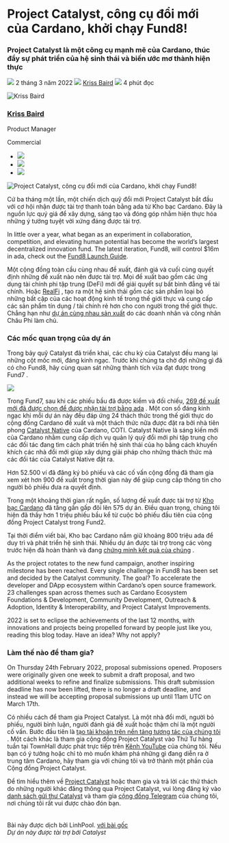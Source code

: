 # Project Catalyst, công cụ đổi mới của Cardano, khởi chạy Fund8!

### **Project Catalyst là một công cụ mạnh mẽ của Cardano, thúc đẩy sự phát triển của hệ sinh thái và biến ước mơ thành hiện thực**

![](img/2022-03-02-project-catalyst-cardano-s-innovation-engine-launches-fund8.002.png) 2 tháng 3 năm 2022 ![](img/2022-03-02-project-catalyst-cardano-s-innovation-engine-launches-fund8.002.png) [Kriss Baird](/en/blog/authors/kriss-baird/page-1/) ![](img/2022-03-02-project-catalyst-cardano-s-innovation-engine-launches-fund8.003.png) 4 phút đọc

![Kriss Baird](img/2022-03-02-project-catalyst-cardano-s-innovation-engine-launches-fund8.004.png)[](/en/blog/authors/kriss-baird/page-1/)

### [**Kriss Baird**](/en/blog/authors/kriss-baird/page-1/)

Product Manager

Commercial

- ![](img/2022-03-02-project-catalyst-cardano-s-innovation-engine-launches-fund8.005.png)[](mailto:kriss.baird@iohk.io "Email")
- ![](img/2022-03-02-project-catalyst-cardano-s-innovation-engine-launches-fund8.006.png)[](tmp/linkedin.com/in/krissbaird "LinkedIn")
- ![](img/2022-03-02-project-catalyst-cardano-s-innovation-engine-launches-fund8.007.png)[](https://twitter.com/krissbaird "Twitter")

 ![Project Catalyst, công cụ đổi mới của Cardano, khởi chạy Fund8!](img/2022-03-02-project-catalyst-cardano-s-innovation-engine-launches-fund8.008.jpeg)

Cứ ba tháng một lần, một chiến dịch quỹ đổi mới Project Catalyst bắt đầu với cơ hội nhận được tài trợ thanh toán bằng ada từ Kho bạc Cardano. Đây là nguồn lực quý giá để xây dựng, sáng tạo và đóng góp nhằm hiện thực hóa những ý tưởng tuyệt vời xứng đáng được tài trợ.

In little over a year, what began as an experiment in collaboration, competition, and elevating human potential has become the world’s largest decentralized innovation fund. The latest iteration, Fund8, will control $16m in ada, check out the [Fund8 Launch Guide](https://bit.ly/3vFgEvl).

Một cộng đồng toàn cầu cùng nhau đề xuất, đánh giá và cuối cùng quyết định những đề xuất nào nên được tài trợ. Mọi đề xuất bao gồm các ứng dụng tài chính phi tập trung (DeFi) mới để giải quyết sự bất bình đẳng về  tài chính. Hoặc [RealFi](https://iohk.io/en/blog/posts/2021/11/25/welcome-to-the-age-of-realfi/) , tạo ra một hệ sinh thái gồm các sản phẩm loại bỏ những bất cập của các hoạt động kinh tế trong thế giới thực và cung cấp các sản phẩm tín dụng / tài chính rẻ hơn cho con người trong thế giới thực. Chẳng hạn như [dự án cùng nhau sản xuất](https://wayacollective.com/) do các doanh nhân và công nhân Châu Phi làm chủ.

### **Các mốc quan trọng của dự án**

Trong bảy quỹ Catalyst đã triển khai, các chu kỳ của Catalyst đều mang lại những cột mốc mới, đáng kinh ngạc. Trước khi chúng ta chờ đợi những gì đã có cho Fund8, hãy cùng quan sát những thành tích vừa đạt được trong Fund7 .

 ![](img/2022-03-02-project-catalyst-cardano-s-innovation-engine-launches-fund8.009.png)

Trong Fund7, sau khi các phiếu bầu đã được kiểm và đối chiếu, [269 đề xuất mới đã được chọn để được nhận tài trợ bằng ada](https://drive.google.com/file/d/193GZulHuk0zhpTrMiLhcNC4OeEMoRyIa/view) . Một con số đáng kinh ngạc khi mỗi dự án này đều đáp ứng 24 thách thức trong thế giới thực do cộng đồng Cardano đề xuất và một thách thức nữa được đặt ra bởi nhà tiên phong [Catalyst Native](https://iohk.io/en/blog/posts/2021/11/10/introducing-catalyst-natives-how-any-business-can-leverage-the-cardano-innovation-engine/) của Cardano, COTI. Catalyst Native là sáng kiến mới của Cardano nhằm cung cấp dịch vụ quản lý quỹ đổi mới phi tập trung cho các đối tác đang tìm cách phát triển hệ sinh thái của họ bằng cách khuyến khích các nhà đổi mới giúp xây dựng giải pháp cho những thách thức mà các đối tác của Catalyst Native đặt ra.

Hơn 52.500 ví đã đăng ký bỏ phiếu và các cố vấn cộng đồng đã tham gia xem xét hơn 900 đề xuất trong thời gian này để giúp cung cấp thông tin cho người bỏ phiếu đưa ra quyết định.

Trong một khoảng thời gian rất ngắn, số lượng đề xuất được tài trợ từ [Kho bạc Cardano](https://iohk.io/blog/posts/2020/09/10/project-catalyst-voltaire-bring-power-to-the-people/) đã tăng gần gấp đôi lên 575 dự án. Điều quan trọng, chúng tôi hiện đã thấy hơn 1 triệu phiếu bầu kể từ cuộc bỏ phiếu đầu tiên của cộng đồng Project Catalyst trong Fund2.

Tại thời điểm viết bài, Kho bạc Cardano nắm giữ khoảng 800 triệu ada để duy trì và phát triển hệ sinh thái. Nhiều dự án được tài trợ trong các vòng trước hiện đã hoàn thành và đang [chứng minh kết quả của chúng](https://docs.google.com/spreadsheets/d/1bfnWFa94Y7Zj0G7dtpo9W1nAYGovJbswipxiHT4UE3g/edit#gid=416498551) .

As the project rotates to the new fund campaign, another inspiring milestone has been reached. Every single challenge in Fund8 has been set and decided by the Catalyst community. The goal? To accelerate the developer and DApp ecosystem within Cardano’s open source framework. 23 challenges span across themes such as Cardano Ecosystem Foundations &amp; Development, Community Development, Outreach &amp; Adoption, Identity &amp; Interoperability, and Project Catalyst Improvements.

2022 is set to eclipse the achievements of the last 12 months, with innovations and projects being propelled forward by people just like you, reading this blog today. Have an idea? Why not apply?

### **Làm thế nào để tham gia?**

On Thursday 24th February 2022, proposal submissions opened. Proposers were originally given one week to submit a draft proposal, and two additional weeks to refine and finalize submissions. This draft submission deadline has now been lifted, there is no longer a draft deadline, and instead we will be accepting proposal submissions up until 11am UTC on March 17th.

Có nhiều cách để tham gia Project Catalyst. Là một nhà đổi mới, người bỏ phiếu, người bình luận, người đánh giá đề xuất hoặc thậm chí là một người cố vấn. Bước đầu tiên là [tạo tài khoản trên nền tảng tương tác của chúng tôi](https://cardano.ideascale.com/) . Một cách khác là tham gia cộng đồng Project Catalyst vào Thứ Tư hàng tuần tại TownHall được phát trực tiếp trên [Kênh YouTube](https://www.youtube.com/c/IohkIo) của chúng tôi. Nếu bạn có ý tưởng hoặc chỉ tò mò muốn khám phá những gì đang diễn ra ở trung tâm Cardano, hãy tham gia với chúng tôi và trở thành một phần của Cộng đồng Project Catalyst.

Để tìm hiểu thêm về [Project Catalyst](https://iohk.io/en/blog/posts/2021/02/12/our-million-dollar-baby-project-catalyst) hoặc tham gia và trả lời các thử thách do những người khác đăng thông qua Project Catalyst, vui lòng đăng ký vào [danh sách gửi thư Catalyst](https://bit.ly/3dSZJvx) và tham gia [cộng đồng Telegram](https://t.me/cardanocatalyst) của chúng tôi, nơi chúng tôi rất vui được chào đón bạn.<br><br><br>Bài này được dịch bởi LinhPool. <a class="_active_edit_href" href="https://iohk.io/en/blog/posts/2022/03/02/project-catalyst-cardano-s-innovation-engine-launches-fund8/">với bài gốc</a><br><em>Dự án này được tài trợ bới Catalyst</em>
